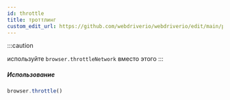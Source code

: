 ```yaml
---
id: throttle
title: троттлинг
custom_edit_url: https://github.com/webdriverio/webdriverio/edit/main/packages/webdriverio/src/commands/browser/throttle.ts
---
```


:::caution

используйте `browser.throttleNetwork` вместо этого
:::

##### Использование

```js
browser.throttle()
```